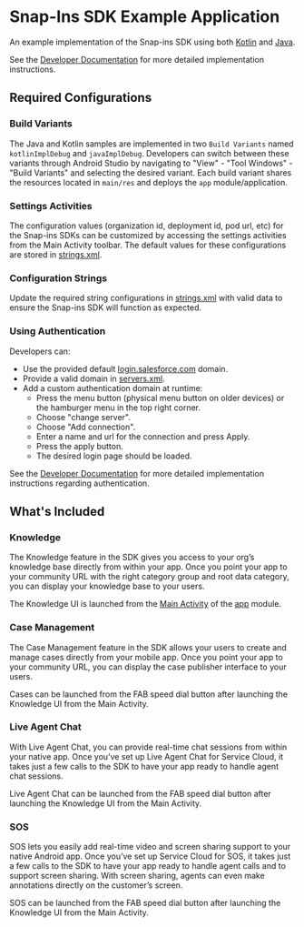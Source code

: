 # Snap-Ins SDK Example Application


An example implementation of the Snap-ins SDK using both [Kotlin](https://kotlinlang.org/) and 
[Java](https://java.com/).

See the [Developer Documentation](https://developer.salesforce.com/docs/atlas.en-us.noversion.service_sdk_android.meta/service_sdk_android/servicesdk_android_dev_guide.htm)
for more detailed implementation instructions.


## Required Configurations

### Build Variants

The Java and Kotlin samples are implemented in two `Build Variants` named `kotlinImplDebug` and 
`javaImplDebug`. Developers can switch between these variants through Android Studio by navigating 
to "View" - "Tool Windows" - "Build Variants" and selecting the desired variant. Each build variant
shares the resources located in `main/res` and deploys the `app` module/application.

### Settings Activities

The configuration values (organization id, deployment id, pod url, etc) for the Snap-ins SDKs can be
customized by accessing the settings activities from the Main Activity toolbar. The default values
for these configurations are stored in [strings.xml](app/src/main/res/values/strings.xml).

### Configuration Strings

Update the required string configurations in [strings.xml](app/src/main/res/values/strings.xml) with
valid data to ensure the Snap-ins SDK will function as expected.


### Using Authentication

Developers can:
* Use the provided default <a href="https://login.salesforce.com">login.salesforce.com</a> domain.
* Provide a valid domain in [servers.xml](app/src/main/res/xml/servers.xml).
* Add a custom authentication domain at runtime:
  * Press the menu button (physical menu button on older devices) or the hamburger menu in the top right corner.
  * Choose "change server".
  * Choose "Add connection".
  * Enter a name and url for the connection and press Apply.
  * Press the apply button.
  * The desired login page should be loaded.

See the [Developer Documentation](https://developer.salesforce.com/docs/atlas.en-us.noversion.service_sdk_android.meta/service_sdk_android/android_knowledge_auth_setup.htm) 
for more detailed implementation instructions regarding authentication.


## What's Included


### Knowledge

The Knowledge feature in the SDK gives you access to your org’s knowledge base directly from within 
your app. Once you point your app to your community URL with the right category group and root data 
category, you can display your knowledge base to your users.

The Knowledge UI is launched from the [Main Activity](app/src/main/java/com/salesforce/snapinssdkexample/activities/MainActivity.kt)
of the [app](app/) module.


### Case Management

The Case Management feature in the SDK allows your users to create and manage cases directly from 
your mobile app. Once you point your app to your community URL, you can display the case publisher
interface to your users.

Cases can be launched from the FAB speed dial button after launching the Knowledge UI from the Main Activity.


### Live Agent Chat

With Live Agent Chat, you can provide real-time chat sessions from within your native app. 
Once you’ve set up Live Agent Chat for Service Cloud, it takes just a few calls to the SDK to have 
your app ready to handle agent chat sessions.

Live Agent Chat can be launched from the FAB speed dial button after launching the Knowledge UI from
the Main Activity.


### SOS

SOS lets you easily add real-time video and screen sharing support to your native Android app. 
Once you’ve set up Service Cloud for SOS, it takes just a few calls to the SDK to have your app 
ready to handle agent calls and to support screen sharing. With screen sharing, agents can even make 
annotations directly on the customer’s screen.

SOS can be launched from the FAB speed dial button after launching the Knowledge UI from the Main
Activity.
